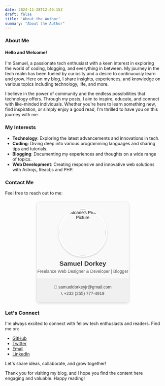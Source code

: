 ```yaml
---
date: 2024-11-28T12:49:15Z
draft: false
title: 'About the Author'
summary: "About the Author"
---
```


### About Me

#### Hello and Welcome!

I'm Samuel, a passionate tech enthusiast with a keen interest in exploring the world of coding, blogging, and everything in between. My journey in the tech realm has been fueled by curiosity and a desire to continuously learn and grow. Here on my blog, I share insights, experiences, and knowledge on various topics including technology, life, and more.

I believe in the power of community and the endless possibilities that technology offers. Through my posts, I aim to inspire, educate, and connect with like-minded individuals. Whether you're here to learn something new, find inspiration, or simply enjoy a good read, I'm thrilled to have you on this journey with me.

### My Interests
- **Technology**: Exploring the latest advancements and innovations in tech.
- **Coding**: Diving deep into various programming languages and sharing tips and tutorials.
- **Blogging**: Documenting my experiences and thoughts on a wide range of topics.
- **Web Development**: Creating responsive and innovative web solutions with Astrojs, Reactjs and PHP.

### Contact Me
Feel free to reach out to me:


<div style="width: 300px; background-color: #f9f9f9; border-radius: 10px; box-shadow: 0 4px 6px rgba(0,0,0,0.1); overflow: hidden; font-family: Arial, sans-serif; margin: 20px auto; text-align: center; border: 1px solid #e0e0e0;">
    <img src="/images/profile-pic.png" alt="Sloane's Profile Picture" style="width: 150px; height: 150px; border-radius: 50%; object-fit: cover; margin: 20px auto 10px; display: block; border: 4px solid white; box-shadow: 0 2px 4px rgba(0,0,0,0.2);">
    <div style="font-size: 1.5em; font-weight: bold; margin: 10px 0 5px; color: #333;">Samuel Dorkey</div>
    <div style="color: #666; margin-bottom: 15px;">Freelance Web Designer & Developer | Blogger</div>
    <div style="background-color: #f0f0f0; padding: 15px;">
        <p style="margin: 5px 0; color: #444;">📧 samueldorkeyjr@gmail.com</p>
        <p style="margin: 5px 0; color: #444;">📞 +233 (255) 777-4919</p>
    </div>
</div>


### Let's Connect
I'm always excited to connect with fellow tech enthusiasts and readers. Find me on:
- [GitHub](https://github.com/Sloane-J)
- [Twitter](https://twitter.com/sloanejnr)
- [Email](mailto:samueldorkeyjr@gmail.com.com)
- [LinkedIn](https://www.linkedin.com/in/samuel-dorkey-9a88901bb/)

Let's share ideas, collaborate, and grow together!

Thank you for visiting my blog, and I hope you find the content here engaging and valuable. Happy reading!